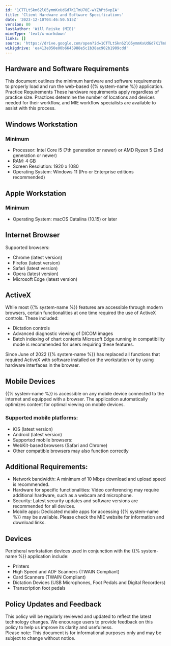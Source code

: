 ```yaml
---
id: '1CTTLtSkn62lO5ymmKxUdGd7K1TmU70E-wYZhPt6vpIA'
title: 'Client Hardware and Software Specifications'
date: '2023-12-10T04:46:50.515Z'
version: 80
lastAuthor: 'Will Reiske (MIE)'
mimeType: 'text/x-markdown'
links: []
source: 'https://drive.google.com/open?id=1CTTLtSkn62lO5ymmKxUdGd7K1TmU70E-wYZhPt6vpIA'
wikigdrive: 'ea413e050e00b6645988e5c1b38ac902b1909cdd'
---
```

## Hardware and Software Requirements   

This document outlines the minimum hardware and software requirements to properly load and run the web-based {{% system-name %}} application.  
Practice Requirements These hardware requirements apply regardless of practice size. Practices determine the number of locations and devices needed for their workflow, and MIE workflow specialists are available to assist with this process.

## Windows Workstation


### Minimum

* Processor: Intel Core i5 (7th generation or newer) or AMD Ryzen 5 (2nd generation or newer)
* RAM: 4 GB
* Screen Resolution: 1920 x 1080
* Operating System: Windows 11 (Pro or Enterprise editions recommended)

## Apple Workstation


### Minimum

* Operating System: macOS Catalina (10.15) or later

## Internet Browser

Supported browsers:
* Chrome (latest version)
* Firefox (latest version)
* Safari (latest version)
* Opera (latest version)
* Microsoft Edge (latest version)

## ActiveX

While most {{% system-name %}} features are accessible through modern browsers, certain functionalities at one time required the use of ActiveX controls. These included:
* Dictation controls
* Advanced diagnostic viewing of DICOM images
* Batch indexing of chart contents
Microsoft Edge running in compatibility mode is recommended for users requiring these features.

Since June of 2022 {{% system-name %}} has replaced all functions that required ActiveX with software installed on the workstation or by using hardware interfaces in the browser. 


## Mobile Devices

{{% system-name %}} is accessible on any mobile device connected to the internet and equipped with a browser. The application automatically optimizes content for optimal viewing on mobile devices.

### Supported mobile platforms:

* iOS (latest version)
* Android (latest version)
* Supported mobile browsers:
* WebKit-based browsers (Safari and Chrome)
* Other compatible browsers may also function correctly

## Additional Requirements:

* Network bandwidth: A minimum of 10 Mbps download and upload speed is recommended.
* Hardware for specific functionalities: Video conferencing may require additional hardware, such as a webcam and microphone.
* Security: Latest security updates and software versions are recommended for all devices.
* Mobile apps: Dedicated mobile apps for accessing {{% system-name %}} may be available. Please check the MIE website for information and download links.


## Devices

Peripheral workstation devices used in conjunction with the {{% system-name %}} application include:
* Printers
* High Speed and ADF Scanners (TWAIN Compliant)
* Card Scanners (TWAIN Compliant)
* Dictation Devices (USB Microphones, Foot Pedals and Digital Recorders)
* Transcription foot pedals



## Policy Updates and Feedback

This policy will be regularly reviewed and updated to reflect the latest technology changes. We encourage users to provide feedback on this policy to help us improve its clarity and usefulness.  
Please note: This document is for informational purposes only and may be subject to change without notice.



